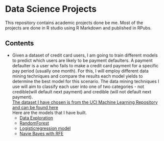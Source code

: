 # Data Science Projects
This repository contains academic projects done be me.
Most of the projects are done in R studio using R Markdown and published in RPubs.



## Contents
* Given a dataset of credit card users, I am going to train different models to predict which users are likely to be payment defaulters. A payment defaulter is a user who fails to make a credit card payment for a specific pay period (usually one month). For this, I will employ different data mining techniques and compare the results each model yields to determine the best model for this scenario. The data mining techniques I use will aim to classify each user into one of two categories - not credible(will default next payment) and credible (will not default next payment).\
[The dataset I have chosen is from the UCI Machine Learning Repository and can be found here](http://archive.ics.uci.edu/ml/datasets/default+of+credit+card+clients#)\
Here are the models that I have built.
  * [Data Exploration](https://rpubs.com/cmodi20/853683)
  * [RandomForest](https://rpubs.com/cmodi20/853691)
  * [Logisticregression model](https://rpubs.com/cmodi20/853669)
  * [Navie Bayes with RFE](https://rpubs.com/cmodi20/853692)



